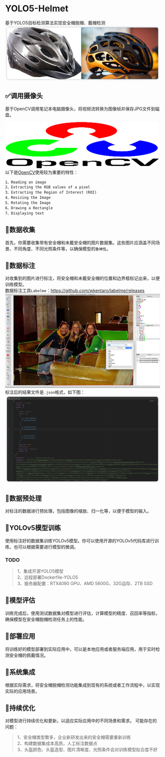 # YOLO5-Helmet
基于YOLO5目标检测算法实现安全帽脱帽、戴帽检测
![](readmePicture/HatDEMO.png)

## ✅调用摄像头
基于OpenCV调用笔记本电脑摄像头，将视频流转换为图像帧并保存JPG文件到磁盘。

<img alt="opencv-python" height="150" src="readmePicture/OpenCV.svg" title="OpenCV" width="500"/><br>
以下是[OpenCV](https://www.geeksforgeeks.org/introduction-to-opencv/)使用较为重要的特性：
```markdown
1、Reading an image
2、Extracting the RGB values of a pixel
3、Extracting the Region of Interest (ROI)
4、Resizing the Image
5、Rotating the Image
6、Drawing a Rectangle
7、Displaying text
```

## 📌数据收集
首先，你需要收集带有安全帽和未戴安全帽的图片数据集。这些图片应涵盖不同场景、不同角度、不同光照条件等，以确保模型的`鲁棒性`。

## 📌数据标注 
对收集到的图片进行标注，将安全帽和未戴安全帽的位置和边界框标记出来，以便训练模型。<br>
数据标注工具`Labelme`：https://github.com/wkentaro/labelme/releases <br>
<img alt="opencv-python" src="readmePicture/annotation.jpg" title="OpenCV"/><br>
标注后的结果文件是`.json`格式，如下图：<br>
<img alt="opencv-python" src="readmePicture/labelmeSourceFile.png" title="OpenCV"/><br>

## 📌数据预处理
对标注的数据进行预处理，包括图像的缩放、归一化等，以便于模型的输入。

## 📌YOLOv5模型训练
使用标注好的数据集训练YOLOv5模型。你可以使用开源的YOLOv5代码库进行训练，也可以根据需要进行模型的微调。
### TODO
> 1、集成开源YOLO5模型
> <br>
> 2、远程部署Dockerfile-YOLO5
> <br>
> 3、服务器配置：RTX4090 GPU、AMD 5600G、32G运存、2TB SSD
> 


## 📌模型评估
训练完成后，使用测试数据集对模型进行评估，计算模型的精度、召回率等指标，确保模型在安全帽脱帽检测任务上的性能。

## 📌部署应用
将训练好的模型部署到实际应用中，可以是本地应用或者服务端应用，用于实时检测安全帽的佩戴情况。

## 📌系统集成
根据实际需求，将安全帽脱帽检测功能集成到现有的系统或者工作流程中，以实现实际的应用场景。

## 📌持续优化
对模型进行持续优化和更新，以适应实际应用中的不同场景和需求。
可能存在的问题：<br>
> 1、安全帽类型繁多，企业新研发出来的安全帽需要重新训练<br>
> 2、构建数据集成本高昂，人工标注数据点<br>
> 3、头盔颜色、头盔造型、图片清晰度、光照条件会对训练模型拟合度不好<br>